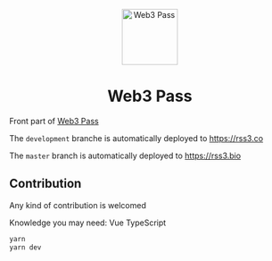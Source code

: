 <p align="center">
<img src="https://rss3.mypinata.cloud/ipfs/QmRk37r7GW3rzVncgNXH6XN1su9SiYxUvTr21pTSdmq5L5" alt="Web3 Pass" width="100">
</p>
<h1 align="center">Web3 Pass</h1>

Front part of [Web3 Pass](https://rss3.bio/)

The `development` branche is automatically deployed to https://rss3.co

The `master` branch is automatically deployed to https://rss3.bio

## Contribution

Any kind of contribution is welcomed

Knowledge you may need: Vue TypeScript

```sh
yarn
yarn dev
```

